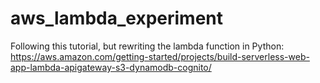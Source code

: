 # aws_lambda_experiment
Following this tutorial, but rewriting the lambda function in Python: https://aws.amazon.com/getting-started/projects/build-serverless-web-app-lambda-apigateway-s3-dynamodb-cognito/
